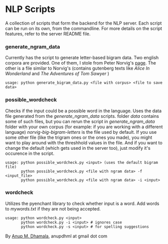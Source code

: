 NLP Scripts
===========

A collection of scripts that form the backend for the NLP server. Each script can be run on its own, from the commandline.
For more details on the script features, refer to the server README file. 

### generate\_ngram\_data

Currently has the script to generate letter-based bigram data. Two english corpora are provided. One of them, I stole from Peter Norvig's [page](http://norvig.com/spell-correct.html). The other is a file similar to Norvig's (contains gutenberg texts like *Alice In Wonderland* and *The Adventures of Tom Sawyer* )

    usage: python generate_bigram_data.py <file with corpus> <file to save data>

### possible_wordcheck

Checks if the input could be a possible word in the language. Uses the data file generated from the *generate_ngram_data* scripts. folder *data* contains some of such files, but you can rerun the script in *generate\_ngram\_data* folder with your own corpus (for example: if you are working with a different language) *norvig-big-bigram-letters* is the file used by default. If you use some other file (like the trigram ones or the ones you made), you might want to play around with the threshhold values in the file. And if you want to change the default (which gets used in the server too), just modify it's occurence in the script.

    usage: python possible_wordcheck.py <input> (uses the default bigram file)
           python possible_wordcheck.py <file with ngram data> -f <input_file>
           python possible_wordcheck.py <file with ngram data> -i <input>

### wordcheck

Utilizes the pyenchant library to check whether input is a word. Add words to *mywords.txt* if they are not being accepted. 

    usage: python wordcheck.py <input>
           python wordcheck.py -i <input> # ignores case
           python wordcheck.py -s <input> # for spelling suggestions


By [Anup M. Dhamala](https://github.com/anupdhml), anupdhml at gmail dot com
